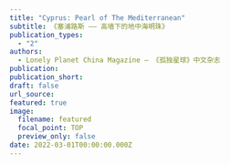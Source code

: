 ```yaml
---
title: "Cyprus: Pearl of The Mediterranean"
subtitle: 《塞浦路斯 —— 高墙下的地中海明珠》
publication_types:
  - "2"
authors:
  - Lonely Planet China Magazine — 《孤独星球》中文杂志
publication: 
publication_short: 
draft: false
url_source: 
featured: true
image:
  filename: featured
  focal_point: TOP
  preview_only: false
date: 2022-03-01T00:00:00.000Z
---
```


